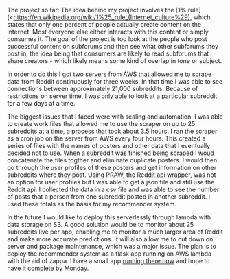 The project so far: The idea behind my project involves the [1% rule](<https://en.wikipedia.org/wiki/1%25_rule_(Internet_culture%29), which states that only one percent of people actually create content on the internet. Most everyone else either interacts with this content or simply consumes it. The goal of the project is too look at the people who post successful content on subforums and then see what other subforums they post in, the idea being that consumers are likely to read subforums that share creators - which likely means some kind of overlap in tone or subject.

In order to do this I got two servers from AWS that allowed me to scrape data from Reddit continuously for three weeks. In that time I was able to see connections between approximately 21,000 subreddits. Because of restrictions on server time, I was only able to look at a particular subreddit for a few days at a time.

The biggest issues that I faced were with scaling and automation. I was able to create work files that allowed me to use the scraper on up to 25 subreddits at a time, a process that took about 3.5 hours. I ran the scraper as a cron job on the server from AWS every four hours. This created a series of files with the names of posters and other data that I eventually decided not to use. When a subreddit was finished being scraped I woud concatenate the files togther and eliminate duplicate posters. I would then go through the user profiles of these posters and get information on other subreddits where they post. Using PRAW, the Reddit api wrapper, was not an option for user profiles but I was able to get a json file and still use the Reddit api. I collected the data in a csv file and was able to see the number of posts that a person from one subreddit posted in another subreddit. I used these totals as the basis for my recommender system.

In the future I would like to deploy this serverlessly through lambda with data storage on S3. A good solution would be to monitor about 25 subreddits live per app, enabling me to monitor a much larger area of Reddit and make more accurate predictions. It will also allow me to cut down on server and package maintenance, which was a major issue. The plan is to deploy the recommender system as a flask app running on AWS lambda with the aid of zappa. I have a small app [running there now](https://k7f120bs1c.execute-api.us-east-1.amazonaws.com/dev) and hope to have it complete by Monday.
